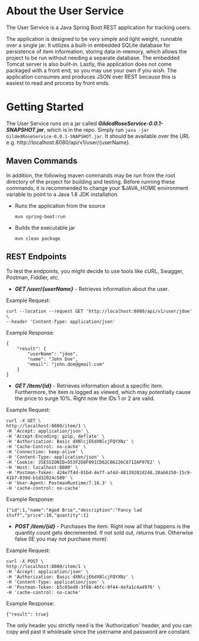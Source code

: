 About the User Service
============================================

The User Service is a Java Spring Boot REST application for tracking users.

The application is designed to be very simple and light weight, runnable over a single jar. It utilizes a built-in embedded SQLite database for persistence of item information, storing data in-memory, which allows the project to be run without needing a separate database. The embedded Tomcat server is also built-in. Lastly, the application does not come packaged with a front end, so you may use your own if you wish. The application consumes and produces JSON over REST because this is easiest to read and process by front ends.


Getting Started
==================

The User Service runs on a jar called ***GildedRoseService-0.0.1-SNAPSHOT.jar***, which is in the repo. Simply run `java -jar GildedRoseService-0.0.1-SNAPSHOT.jar`. It should be available over the URL e.g. http://localhost:8080/api/v1/user/{userName}.

Maven Commands
--------------
In addition, the following maven commands may be run from the root directory of the project for building and testing. Before running these commands, it is recommended to change your $JAVA_HOME environment variable to point to a Java 1.8 JDK installation.

- Runs the application from the source

	`mvn spring-boot:run`
		
- Builds the executable jar
	
	`mvn clean package`

REST Endpoints
--------------

To test the endpoints, you might decide to use tools like cURL, Swagger, Postman, Fiddler, etc.

- ***GET /user/{userName}*** - Retrieves information about the user.

Example Request:
	
    curl --location --request GET 'http://localhost:8080/api/v1/user/jdoe' \
    --header 'Content-Type: application/json'
		
Example Response:

    {
        "result": {
            "userName": "jdoe",
            "name": "John Doe",
            "email": "john.doe@gmail.com"
        }
    }

- ***GET /item/{id}*** - Retrieves information about a specific item. Furthermore, the item is logged as viewed, which may potentially cause the price to surge 10%. Right now the IDs 1 or 2 are valid.

Example Request:

	curl -X GET \
	http://localhost:8080/item/1 \
	-H 'Accept: application/json' \
	-H 'Accept-Encoding: gzip, deflate' \
	-H 'Authorization: Basic dXNlcjE6dXNlcjFQYXNz' \
	-H 'Cache-Control: no-cache' \
	-H 'Connection: keep-alive' \
	-H 'Content-Type: application/json' \
	-H 'Cookie: JSESSIONID=553F2D8F091CD62C86226C8712AF97E2' \
	-H 'Host: localhost:8080' \
	-H 'Postman-Token: 424e7f4d-01bd-4e7f-af4d-48139202d248,20ab6150-15c9-41b7-839d-b1d32024c589' \
	-H 'User-Agent: PostmanRuntime/7.16.3' \
	-H 'cache-control: no-cache'
		
Example Response:

	{"id":1,"name":"Aged Brie","description":"Fancy lad stuff","price":10,"quantity":1}

- ***POST /item/{id}*** - Purchases the item. Right now all that happens is the quantity count gets decremented. If not sold out, returns true. Otherwise false (IE you may not purchase more).

Example Request:

	curl -X POST \
	http://localhost:8080/item/1 \
	-H 'Accept: application/json' \
	-H 'Authorization: Basic dXNlcjE6dXNlcjFQYXNz' \
	-H 'Content-Type: application/json' \
	-H 'Postman-Token: b5c65ed8-3f88-46fc-9f44-4efa1c4a4976' \
	-H 'cache-control: no-cache'
		
Example Response:

	{"result": true}
	
The only header you strictly need is the 'Authorization' header, and you can copy and past it wholesale since the username and 
password are constant.

